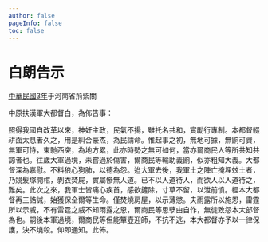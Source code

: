 ```yaml
---
author: false
pageInfo: false
toc: false
---
```



<div class="heti heti--vertical">

# 白朗告示

<a href="#" title="1914年3月16日">中華民國3年</a>于河南省荊紫關

中原扶漢軍大都督白，為佈告事：

照得我國自改革以來，神奸主政，民氣不揚，雖托名共和，實勵行專制。本都督輟耕面太息者久之，用是糾合豪杰，為民請命。惟起事之初，無地可據，無餉可資，無軍可恃，東馳西突，為地方累，此亦時勢之無可如何，當亦爾商民人等所共知共諒者也。往歲大軍過境，未嘗過於傷害，爾商民等輸助義餉，似亦粗知大義。大都督深為嘉慰。不料狼心狗肺，以德為怨。迨大軍去後，我軍土之陣亡掩埋玆土者，乃競髮塚開棺，剝衣焚屍，實屬慘無人道。已不以人道待人，而欲人以人道待之，難矣。此次之來，我軍士皆痛心疾首，感欲鏟除，寸草不留，以泄前憤。經本大都督再三誥誡，始獲保全爾等生命。僅焚燒房屋，以示薄懲。夫雨露所以施恩，雷霆所以示威，不有雷霆之威不知雨露之恩，爾商民等思孽由自作，無徒致怨本大部督為也。嗣後本軍過境，爾商民等但能簞壺迎師，不抗不逃，本大都督亦予以一律保護，決不燒殺。仰即通知。此佈。

</div>
